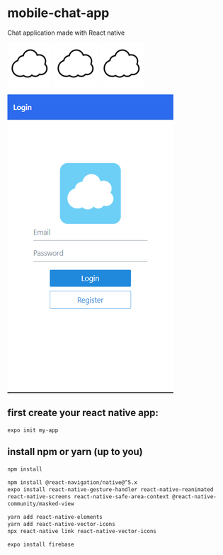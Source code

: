 # mobile-chat-app
Chat application made with React native

<p>
<img src="Readme_img/codingtopiaLogo.png" width=100 height="100"></img>
<img src="Readme_img/codingtopiaLogo.png" width=100 height="100"></img>
<img src="Readme_img/codingtopiaLogo.png" width=100 height="100"></img>
</p>

<p>
<img src="Readme_img/loginscreen.PNG"></img>
</p>

## first create your react native app:
``` shell
expo init my-app
```
## install npm or yarn (up to you)
``` shell
npm install
```
``` shell
npm install @react-navigation/native@^5.x
expo install react-native-gesture-handler react-native-reanimated react-native-screens react-native-safe-area-context @react-native-community/masked-view
```
``` shell
yarn add react-native-elements
yarn add react-native-vector-icons
npx react-native link react-native-vector-icons
```
``` shell
expo install firebase
```
